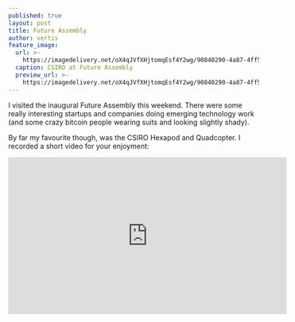 ```yaml
---
published: true
layout: post
title: Future Assembly
author: vertis
feature_image:
  url: >-
    https://imagedelivery.net/oX4qJVfXHjtomqEsf4Y2wg/90840290-4a87-4ff5-5db8-6f4bf8ec2e00/w=800
  caption: CSIRO at Future Assembly
  preview_url: >-
    https://imagedelivery.net/oX4qJVfXHjtomqEsf4Y2wg/90840290-4a87-4ff5-5db8-6f4bf8ec2e00/w=450
---
```


I visited the inaugural Future Assembly this weekend. There were some really interesting startups and companies doing emerging technology work (and some crazy bitcoin people wearing suits and looking slightly shady).

By far my favourite though, was the CSIRO Hexapod and Quadcopter. I recorded a short video for your enjoyment:

<iframe width="560" height="315" src="https://www.youtube.com/embed/z3KKDmZaPPg" frameborder="0" allowfullscreen></iframe>
